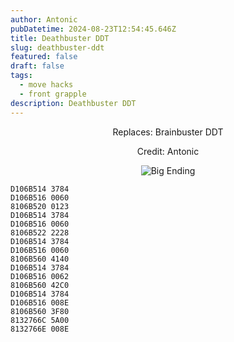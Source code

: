 ```yaml
---
author: Antonic
pubDatetime: 2024-08-23T12:54:45.646Z
title: Deathbuster DDT
slug: deathbuster-ddt
featured: false
draft: false
tags:
  - move hacks
  - front grapple
description: Deathbuster DDT
---
```

<center>
Replaces: Brainbuster DDT <p>
Credit: Antonic

![Big Ending](@assets/images/gifs/deathbuster-ddt.gif)
</center>

```text
D106B514 3784
D106B516 0060
8106B520 0123
D106B514 3784
D106B516 0060
8106B522 2228
D106B514 3784
D106B516 0060
8106B560 4140
D106B514 3784
D106B516 0062
8106B560 42C0
D106B514 3784
D106B516 008E
8106B560 3F80
8132766C 5A00
8132766E 008E
```

